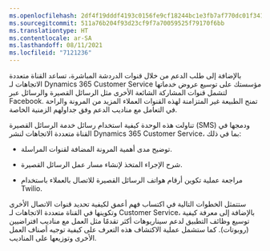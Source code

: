 ```yaml
---
ms.openlocfilehash: 2df4f19dddf4193c0156fe9cf18244bc1e3fb7af770dc01f341c7d7df160deb4
ms.sourcegitcommit: 511a76b204f93d23cf9f7a70059525f79170f6bb
ms.translationtype: HT
ms.contentlocale: ar-SA
ms.lasthandoff: 08/11/2021
ms.locfileid: "7121236"
---
```

بالإضافة إلى طلب الدعم من خلال قنوات الدردشة المباشرة، تساعد القناة متعددة الاتجاهات لـ Dynamics 365 Customer Service مؤسستك على توسيع عروض خدماتها لتشمل قنوات المشاركة الشائعة الأخرى مثل الرسائل القصيرة والرسائل عبر Facebook. تمنح الطبيعة غير المتزامنة لهذه القنوات العملاء المزيد من المرونة والراحة في التعامل مع مناديب الدعم وفق جداولهم الزمنية الخاصة.

تناولت هذه الوحدة كيفية استخدام رسائل خدمة الرسائل القصيرة (SMS) ودمجها في القناة متعددة الاتجاهات لنشر Dynamics 365 Customer Service، بما في ذلك:

-  توضيح مدى أهمية المرونة المضافة لقنوات المراسلة.

-  شرح الإجراء المتخذ لإنشاء مسار عمل الرسائل القصيرة.

-  مراجعة عملية تكوين أرقام هواتف الرسائل القصيرة للاتصال بالعملاء باستخدام Twilio.

ستتمثل الخطوات التالية في اكتساب فهم أعمق لكيفية تحديد قنوات الاتصال الأخرى وتكوينها في القناة متعددة الاتجاهات لـ Customer Service، بالإضافة إلى معرفة كيفية توسيع وظائف التطبيق لدعم سيناريوهات أكثر تقدمًا مثل العمل مع مناديب افتراضيين (روبوتات). كما ستشمل عملية الاكتشاف هذه التعرف على كيفية توجيه أصناف العمل الأخرى وتوزيعها على المناديب.
